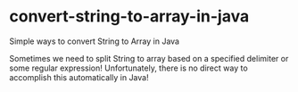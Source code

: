# convert-string-to-array-in-java
Simple ways to convert String to Array in Java

Sometimes we need to split String to array based on a specified delimiter or some regular expression! Unfortunately, there is no direct way to accomplish this automatically in Java!
